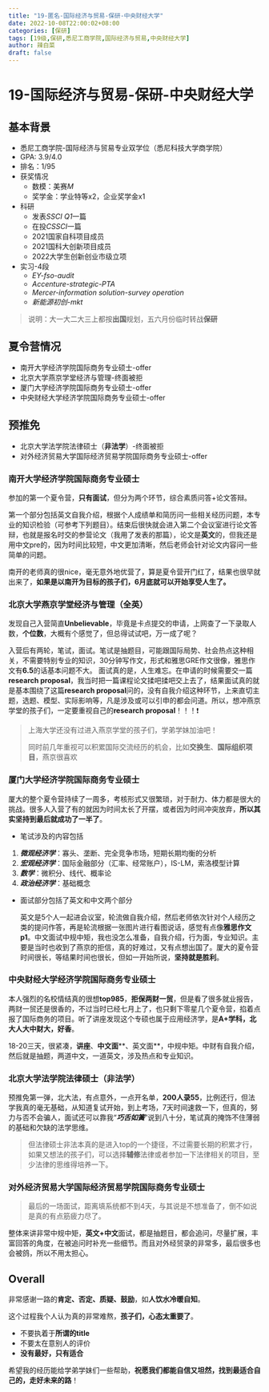 ```yaml
---
title: "19-匿名-国际经济与贸易-保研-中央财经大学"
date: 2022-10-08T22:00:02+08:00
categories: [保研]
tags: [19级,保研,悉尼工商学院,国际经济与贸易,中央财经大学]
author: 辣白菜
draft: false
---
```


# 19-国际经济与贸易-保研-中央财经大学

## 基本背景

- 悉尼工商学院-国际经济与贸易专业双学位（悉尼科技大学商学院）
- GPA: 3.9/4.0
- 排名：1/95
- 获奖情况
  - 数模：美赛*M*
  - 奖学金：学业特等x2，企业奖学金x1
- 科研
  - 发表*SSCI Q1*一篇
  - 在投*CSSCI*一篇
  - 2021国家自科项目成员
  - 2021国科大创新项目成员
  - 2022大学生创新创业市级立项
- 实习-4段
  - _EY-fso-audit_
  - _Accenture-strategic-PTA_
  - _Mercer-information solution-survey operation_
  - _新能源初创-mkt_
> 说明：大一大二大三上都按**出国**规划，五六月份临时转战**保研**


## 夏令营情况
- 南开大学经济学院国际商务专业硕士-offer
- 北京大学燕京学堂经济与管理-终面被拒
- 厦门大学经济学院国际商务专业硕士-offer
- 中央财经大学经济学院国际商务专业硕士-offer

## 预推免
- 北京大学法学院法律硕士（**非法学**）-终面被拒
- 对外经济贸易大学国际经济贸易学院国际商务专业硕士-offer

### 南开大学经济学院国际商务专业硕士
参加的第一个夏令营，**只有面试**，但分为两个环节，综合素质问答+论文答辩。

第一个部分包括英文自我介绍，根据个人成绩单和简历问一些相关经历问题，本专业的知识检验（可参考下列题目）。结束后很快就会进入第二个会议室进行论文答辩，也就是报名时交的参营论文（我用了发表的那篇），论文是**英文**的，但我还是用中文pre的，因为时间比较短，中文更加清晰，然后老师会针对论文内容问一些简单的问题。

南开的老师真的很nice，毫无意外地优营了，算是夏令营开门红了，结果也很早就出来了，**如果是以南开为目标的孩子们，6月底就可以开始享受人生了。**

### 北京大学燕京学堂经济与管理（全英）
发现自己入营简直**Unbelievable**，毕竟是卡点提交的申请，上网查了一下录取人数，**个位数**，大概有个感觉了，但总得试试吧，万一成了呢？

入营后有两轮，笔试，面试。笔试是抽题目，可能跟国际局势、社会热点这种相关，不需要特别专业的知识，30分钟写作文，形式和雅思GRE作文很像，雅思作文有**6.5**的话基本问题不大。
面试真的是，人生难忘。在申请的时候需要交一篇**research proposal**，我当时把一篇课程论文揉吧揉吧交上去了，结果面试真的就是基本围绕了这篇**research proposal**问的，没有自我介绍这种环节，上来直切主题，选题、模型、实际影响等，凡是涉及或可以引申的都会问道。所以，想冲燕京学堂的孩子们，一定要重视自己的**research proposal**！！！❗
> 上海大学还没有过进入燕京学堂的孩子们，学弟学妹加油吧！
> 
> 同时前几年重视可以积累国际交流经历的机会，比如**交换生**、**国际组织项目**，燕京很喜欢

### 厦门大学经济学院国际商务专业硕士
厦大的整个夏令营持续了一周多，考核形式又很繁琐，对于耐力、体力都是很大的挑战。很多人入营了有的就因为时间太长了开摆，或者因为时间冲突放弃，**所以其实坚持到最后就成功了一半了**。

- 笔试涉及的内容包括
1. _**微观经济学**_：寡头、垄断、完全竞争市场，短期长期均衡的分析
2. **_宏观经济学_**：国际金融部分（汇率、经常账户），IS-LM，索洛模型计算
3. **_数学_**：微积分、线代、概率论
4. **_政治经济学_**：基础概念

- 面试部分包括了英文和中文两个部分

  英文是5个人一起进会议室，轮流做自我介绍，然后老师依次针对个人经历之类的提问作答，再是轮流根据一张图片进行看图说话，感觉有点像**雅思作文p1**。中文面试中规中矩，我也没怎么准备，自我介绍，行为面，专业知识。主要是当时也收到了燕京的拒信，真的好难过，又有点想出国了。厦大的夏令营时间很长，等结果时间也很长，但如一开始所说，**坚持就是胜利**。

### 中央财经大学经济学院国际商务专业硕士
本人强烈的名校情结真的很想**top985**，**拒保两财一贸**，但是看了很多就业报告，两财一贸还是很香的，不过当时已经七月上了，也只剩下零星几个夏令营，掐着点报了国际商务的项目。听了讲座发现这个专硕也属于应用经济学，是**A+学科，北大人大中财大，好香**。

18-20三天，很紧凑，**讲座**、**中文面****、英文面**，中规中矩。中财有自我介绍，然后就是抽题，两道中文，一道英文，涉及热点和专业知识。

### 北京大学法学院法律硕士（非法学）
预推免第一弹，北大法，有点意外，一点开名单，**200人录55**，比例还行，但法学我真的毫无基础，从知道复试开始，到上考场，7天时间速救一下，但真的，努力与否不会骗人，面试还可以靠我“**_巧舌如簧_**”说到八十分，笔试真的掩饰不住薄弱的基础和欠缺的法学思维。

> 但法律硕士非法本真的是进入top的一个捷径，不过需要长期的积累才行，如果又想法的孩子们，可以选择**辅修**法律或者参加一下法律相关的项目，至少法律的思维得培养一下。

### 对外经济贸易大学国际经济贸易学院国际商务专业硕士
> 最后的一场面试，距离填系统都不到4天，与其说是不想准备了，倒不如说是真的有点筋疲力尽了。

整体来讲非常中规中矩，**英文+中文**面试，都是抽题目，都会追问，尽量扩展，丰富回答的角度，在被追问时补充一些细节。而且对外经贸录的非常多，最后很多也会被鸽，所以不用太担心。

## Overall
非常感谢一路的**肯定、否定、质疑、鼓励**，如**人饮水冷暖自知**。

这个过程我个人认为真的非常难熬，**孩子们，心态太重要了**。

- 不要执着于**所谓的title**
- 不要太在意别人的评价
- **没有最好，只有适合**

希望我的经历能给学弟学妹们一些帮助，**祝愿我们都能自信又坦然，找到最适合自己的，走好未来的路**！
